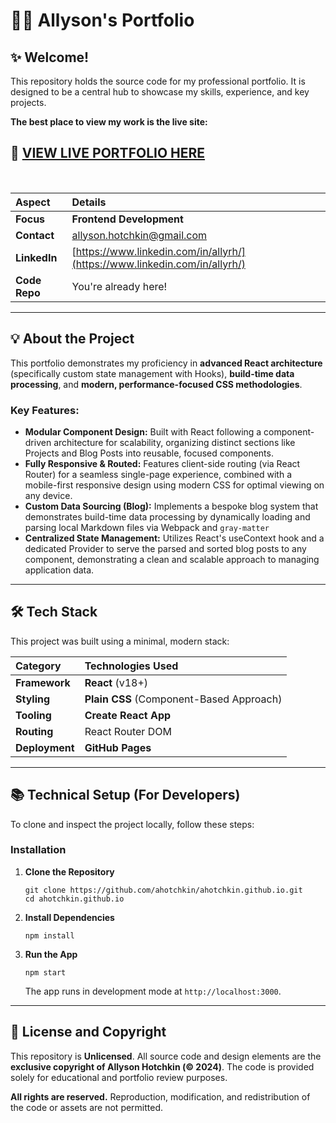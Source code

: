 # 🧑‍💻 Allyson's Portfolio

## ✨ Welcome\!

This repository holds the source code for my professional portfolio. It is designed to be a central hub to showcase my skills, experience, and key projects.

**The best place to view my work is the live site:**

## 🚀 [VIEW LIVE PORTFOLIO HERE](https://www.allysonhotchkin.com)

<br>

| Aspect | Details |
| :--- | :--- |
| **Focus** | **Frontend Development** |
| **Contact** | allyson.hotchkin@gmail.com |
| **LinkedIn** | [https://www.linkedin.com/in/allyrh/](https://www.linkedin.com/in/allyrh/) |
| **Code Repo** | You're already here\! |

-----

## 💡 About the Project

This portfolio demonstrates my proficiency in **advanced React architecture** (specifically custom state management with Hooks), **build-time data processing**, and **modern, performance-focused CSS methodologies**.

### Key Features:

  * **Modular Component Design:** Built with React following a component-driven architecture for scalability, organizing distinct sections like Projects and Blog Posts into reusable, focused components.
  * **Fully Responsive & Routed:** Features client-side routing (via React Router) for a seamless single-page experience, combined with a mobile-first responsive design using modern CSS for optimal viewing on any device.
  * **Custom Data Sourcing (Blog):** Implements a bespoke blog system that demonstrates build-time data processing by dynamically loading and parsing local Markdown files via Webpack and `gray-matter`
  * **Centralized State Management:** Utilizes React's useContext hook and a dedicated Provider to serve the parsed and sorted blog posts to any component, demonstrating a clean and scalable approach to managing application data.
 
-----

## 🛠️ Tech Stack

This project was built using a minimal, modern stack:

| Category | Technologies Used |
| :--- | :--- |
| **Framework** | **React** (v18+) |
| **Styling** | **Plain CSS** (Component-Based Approach) |
| **Tooling** | **Create React App** |
| **Routing** | React Router DOM |
| **Deployment** | **GitHub Pages** |

-----

## 📚 Technical Setup (For Developers)

To clone and inspect the project locally, follow these steps:

### Installation

1.  **Clone the Repository**

    ```
    git clone https://github.com/ahotchkin/ahotchkin.github.io.git
    cd ahotchkin.github.io
    ```

2.  **Install Dependencies**

    ```
    npm install
    ```

3.  **Run the App**

    ```
    npm start
    ```

    The app runs in development mode at `http://localhost:3000`.

-----

## 📄 License and Copyright

This repository is **Unlicensed**. All source code and design elements are the **exclusive copyright of Allyson Hotchkin (© 2024)**. The code is provided solely for educational and portfolio review purposes.

**All rights are reserved.** Reproduction, modification, and redistribution of the code or assets are not permitted.